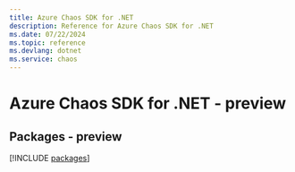 ```yaml
---
title: Azure Chaos SDK for .NET
description: Reference for Azure Chaos SDK for .NET
ms.date: 07/22/2024
ms.topic: reference
ms.devlang: dotnet
ms.service: chaos
---
```

# Azure Chaos SDK for .NET - preview
## Packages - preview
[!INCLUDE [packages](chaos-index.md)]